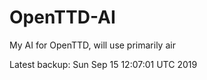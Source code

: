 # OpenTTD-AI
My AI for OpenTTD, will use primarily air

Latest backup: Sun Sep 15 12:07:01 UTC 2019
